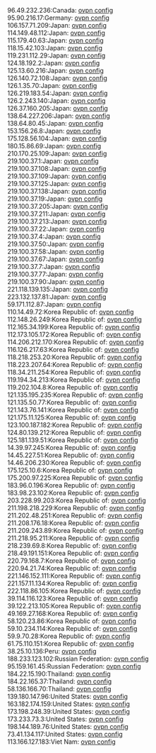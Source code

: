 96.49.232.236:Canada: [ovpn config](vpn/96_49_232_236.ovpn)  
95.90.216.17:Germany: [ovpn config](vpn/95_90_216_17.ovpn)  
106.157.71.209:Japan: [ovpn config](vpn/106_157_71_209.ovpn)  
114.149.48.112:Japan: [ovpn config](vpn/114_149_48_112.ovpn)  
115.179.40.63:Japan: [ovpn config](vpn/115_179_40_63.ovpn)  
118.15.42.103:Japan: [ovpn config](vpn/118_15_42_103.ovpn)  
119.231.112.29:Japan: [ovpn config](vpn/119_231_112_29.ovpn)  
124.18.192.2:Japan: [ovpn config](vpn/124_18_192_2.ovpn)  
125.13.60.216:Japan: [ovpn config](vpn/125_13_60_216.ovpn)  
126.140.72.108:Japan: [ovpn config](vpn/126_140_72_108.ovpn)  
126.1.35.70:Japan: [ovpn config](vpn/126_1_35_70.ovpn)  
126.219.183.54:Japan: [ovpn config](vpn/126_219_183_54.ovpn)  
126.2.243.140:Japan: [ovpn config](vpn/126_2_243_140.ovpn)  
126.37.160.205:Japan: [ovpn config](vpn/126_37_160_205.ovpn)  
138.64.227.206:Japan: [ovpn config](vpn/138_64_227_206.ovpn)  
138.64.80.45:Japan: [ovpn config](vpn/138_64_80_45.ovpn)  
153.156.26.8:Japan: [ovpn config](vpn/153_156_26_8.ovpn)  
175.128.56.104:Japan: [ovpn config](vpn/175_128_56_104.ovpn)  
180.15.86.69:Japan: [ovpn config](vpn/180_15_86_69.ovpn)  
210.170.25.109:Japan: [ovpn config](vpn/210_170_25_109.ovpn)  
219.100.37.1:Japan: [ovpn config](vpn/219_100_37_1.ovpn)  
219.100.37.108:Japan: [ovpn config](vpn/219_100_37_108.ovpn)  
219.100.37.109:Japan: [ovpn config](vpn/219_100_37_109.ovpn)  
219.100.37.125:Japan: [ovpn config](vpn/219_100_37_125.ovpn)  
219.100.37.138:Japan: [ovpn config](vpn/219_100_37_138.ovpn)  
219.100.37.19:Japan: [ovpn config](vpn/219_100_37_19.ovpn)  
219.100.37.205:Japan: [ovpn config](vpn/219_100_37_205.ovpn)  
219.100.37.211:Japan: [ovpn config](vpn/219_100_37_211.ovpn)  
219.100.37.213:Japan: [ovpn config](vpn/219_100_37_213.ovpn)  
219.100.37.22:Japan: [ovpn config](vpn/219_100_37_22.ovpn)  
219.100.37.4:Japan: [ovpn config](vpn/219_100_37_4.ovpn)  
219.100.37.50:Japan: [ovpn config](vpn/219_100_37_50.ovpn)  
219.100.37.58:Japan: [ovpn config](vpn/219_100_37_58.ovpn)  
219.100.37.67:Japan: [ovpn config](vpn/219_100_37_67.ovpn)  
219.100.37.7:Japan: [ovpn config](vpn/219_100_37_7.ovpn)  
219.100.37.77:Japan: [ovpn config](vpn/219_100_37_77.ovpn)  
219.100.37.90:Japan: [ovpn config](vpn/219_100_37_90.ovpn)  
221.118.139.135:Japan: [ovpn config](vpn/221_118_139_135.ovpn)  
223.132.137.81:Japan: [ovpn config](vpn/223_132_137_81.ovpn)  
59.171.112.87:Japan: [ovpn config](vpn/59_171_112_87.ovpn)  
110.14.49.72:Korea Republic of: [ovpn config](vpn/110_14_49_72.ovpn)  
112.148.26.249:Korea Republic of: [ovpn config](vpn/112_148_26_249.ovpn)  
112.165.34.199:Korea Republic of: [ovpn config](vpn/112_165_34_199.ovpn)  
112.173.105.172:Korea Republic of: [ovpn config](vpn/112_173_105_172.ovpn)  
114.206.212.170:Korea Republic of: [ovpn config](vpn/114_206_212_170.ovpn)  
116.126.217.63:Korea Republic of: [ovpn config](vpn/116_126_217_63.ovpn)  
118.218.253.20:Korea Republic of: [ovpn config](vpn/118_218_253_20.ovpn)  
118.223.207.64:Korea Republic of: [ovpn config](vpn/118_223_207_64.ovpn)  
118.34.211.254:Korea Republic of: [ovpn config](vpn/118_34_211_254.ovpn)  
119.194.34.213:Korea Republic of: [ovpn config](vpn/119_194_34_213.ovpn)  
119.202.104.8:Korea Republic of: [ovpn config](vpn/119_202_104_8.ovpn)  
121.135.195.235:Korea Republic of: [ovpn config](vpn/121_135_195_235.ovpn)  
121.135.50.77:Korea Republic of: [ovpn config](vpn/121_135_50_77.ovpn)  
121.143.76.141:Korea Republic of: [ovpn config](vpn/121_143_76_141.ovpn)  
121.175.11.125:Korea Republic of: [ovpn config](vpn/121_175_11_125.ovpn)  
123.100.187.182:Korea Republic of: [ovpn config](vpn/123_100_187_182.ovpn)  
124.80.139.212:Korea Republic of: [ovpn config](vpn/124_80_139_212.ovpn)  
125.181.139.51:Korea Republic of: [ovpn config](vpn/125_181_139_51.ovpn)  
14.39.97.245:Korea Republic of: [ovpn config](vpn/14_39_97_245.ovpn)  
14.45.227.51:Korea Republic of: [ovpn config](vpn/14_45_227_51.ovpn)  
14.46.206.230:Korea Republic of: [ovpn config](vpn/14_46_206_230.ovpn)  
175.125.10.6:Korea Republic of: [ovpn config](vpn/175_125_10_6.ovpn)  
175.200.97.225:Korea Republic of: [ovpn config](vpn/175_200_97_225.ovpn)  
183.96.0.196:Korea Republic of: [ovpn config](vpn/183_96_0_196.ovpn)  
183.98.23.102:Korea Republic of: [ovpn config](vpn/183_98_23_102.ovpn)  
203.228.99.203:Korea Republic of: [ovpn config](vpn/203_228_99_203.ovpn)  
211.198.218.229:Korea Republic of: [ovpn config](vpn/211_198_218_229.ovpn)  
211.202.48.251:Korea Republic of: [ovpn config](vpn/211_202_48_251.ovpn)  
211.208.176.18:Korea Republic of: [ovpn config](vpn/211_208_176_18.ovpn)  
211.209.243.89:Korea Republic of: [ovpn config](vpn/211_209_243_89.ovpn)  
211.218.95.211:Korea Republic of: [ovpn config](vpn/211_218_95_211.ovpn)  
218.239.69.8:Korea Republic of: [ovpn config](vpn/218_239_69_8.ovpn)  
218.49.191.151:Korea Republic of: [ovpn config](vpn/218_49_191_151.ovpn)  
220.79.168.7:Korea Republic of: [ovpn config](vpn/220_79_168_7.ovpn)  
220.94.21.74:Korea Republic of: [ovpn config](vpn/220_94_21_74.ovpn)  
221.146.152.111:Korea Republic of: [ovpn config](vpn/221_146_152_111.ovpn)  
221.157.11.134:Korea Republic of: [ovpn config](vpn/221_157_11_134.ovpn)  
222.118.86.105:Korea Republic of: [ovpn config](vpn/222_118_86_105.ovpn)  
39.114.116.123:Korea Republic of: [ovpn config](vpn/39_114_116_123.ovpn)  
39.122.213.105:Korea Republic of: [ovpn config](vpn/39_122_213_105.ovpn)  
49.169.27.168:Korea Republic of: [ovpn config](vpn/49_169_27_168.ovpn)  
58.120.23.86:Korea Republic of: [ovpn config](vpn/58_120_23_86.ovpn)  
59.10.234.114:Korea Republic of: [ovpn config](vpn/59_10_234_114.ovpn)  
59.9.70.28:Korea Republic of: [ovpn config](vpn/59_9_70_28.ovpn)  
61.75.110.151:Korea Republic of: [ovpn config](vpn/61_75_110_151.ovpn)  
38.25.10.136:Peru: [ovpn config](vpn/38_25_10_136.ovpn)  
188.233.123.102:Russian Federation: [ovpn config](vpn/188_233_123_102.ovpn)  
95.159.161.45:Russian Federation: [ovpn config](vpn/95_159_161_45.ovpn)  
184.22.15.190:Thailand: [ovpn config](vpn/184_22_15_190.ovpn)  
184.22.165.37:Thailand: [ovpn config](vpn/184_22_165_37.ovpn)  
58.136.166.70:Thailand: [ovpn config](vpn/58_136_166_70.ovpn)  
139.180.147.96:United States: [ovpn config](vpn/139_180_147_96.ovpn)  
163.182.174.159:United States: [ovpn config](vpn/163_182_174_159.ovpn)  
173.198.248.39:United States: [ovpn config](vpn/173_198_248_39.ovpn)  
173.233.73.3:United States: [ovpn config](vpn/173_233_73_3.ovpn)  
198.144.189.76:United States: [ovpn config](vpn/198_144_189_76.ovpn)  
73.41.134.117:United States: [ovpn config](vpn/73_41_134_117.ovpn)  
113.166.127.183:Viet Nam: [ovpn config](vpn/113_166_127_183.ovpn)  
